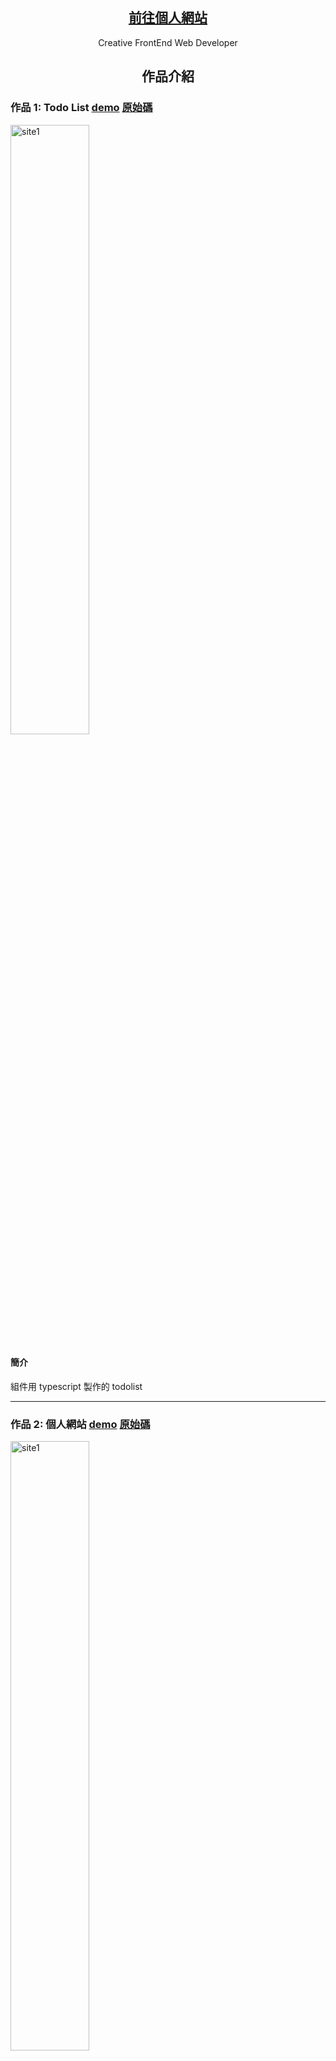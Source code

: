 <div class="top-pannel">
<p align="center">
  <a href="https://edinliu.github.io/">
    <h2 align="center">前往個人網站</h2>
  </a>
</p> 
<p align="center">Creative FrontEnd Web Developer</p>

<h2 align="center">作品介紹</h2>
</div>

### 作品 1: Todo List [demo](https://edinliu.github.io/ts-todolist-demo/) [原始碼](https://github.com/edinliu/ts-todolist-source-code)

<img src="https://i.imgur.com/II2Jx3H.png" alt="site1" width="50%"/>

#### 簡介

組件用 typescript 製作的 todolist

<hr>

### 作品 2: 個人網站 [demo](https://edinliu.github.io/index.html) [原始碼](https://github.com/edinliu/my-website-source-code)

<img src="https://edinliu.github.io/images/preview_this_personal_website.png" alt="site1" width="50%"/>

#### 簡介

使用 webpack 打包工具，並運用 React、React Router、zeit/styled-jsx、CSS、Bootstrap 4...等工具製作成 RWD 的 React SPA 網頁，部署在 github。

1. **<a href="https://github.com/edinliu/my-website-source-code/tree/master/src/components">單文件組件</a>**
   這個個人網站使用 zeit/styled-jsx ，這個工具將 css 與 jsx 整合在一起成為單文件組件。可以很方便地複製到下一個專案使用。使用上只需要添加 Bootstrap.css CDN 到 html 裡面，再依照 zeit/styled-jsx 官網教學安裝相關套件就可以使用了。

2. **<a href="https://github.com/edinliu/my-website-source-code/blob/master/webpack/styles/styleProdRules.js">使用 PurgeCSS 減少 bundle 大小</a>**
   用 PurgeCSS 刪除多餘的 bootstrap css，bundle 大小減少了 133kb。

3. **<a href="https://github.com/edinliu/my-website-source-code/blob/master/src/components/MarkdownViewer.js">編譯 markdown</a>**
   用 marked.js 將這個 readme.md 的內容顯示到個人網站中。

##### 使用的工具

1. React.js
2. PurgeCSS
3. Styled Jsx
4. Bootstrap
5. Webpack

<hr style='page-break-before:always'>

### 作品 3: 留言板 [demo](https://edinliu.github.io/message_board) [原始碼](https://github.com/edinliu/express-message-board-api)

<img src="https://edinliu.github.io/images/preview_message_board.png" alt="site1" width="50%"/>

#### 簡介

前端使用 React，部署在 github，串接 RESTful api
後端使用 NodeJS 與 Express.js 開發的 RESTful API，部署在 heroku

1. **<a href="https://github.com/edinliu/my-website-source-code/blob/master/src/pages/MessageBoard.js">前端</a>**
   前端部屬在 github page，串接 Restful API
2. **<a href="https://github.com/edinliu/my-website-source-code/blob/master/webpack/plugins/HtmlWebpackPlugin.js">靜態頁面</a>**
   message_board 頁面是用 react 做的一個組件，使用 react-router-dom 做頁面的切換。由於 github page 沒有伺服器渲染，重新整理頁面、或者是分享連結時會出錯，所以用 html webpack plugin 複製一份 index.html 在 public 資料夾並且更名為 message_board，問題就解決了。
3. **<a href="https://github.com/edinliu/express-message-board-api">後端</a>**
   使用 Express.js 框架，部屬在 heroku。資料儲存方面使用 fs 去對 json 檔案做讀寫，但是過一陣子留言的資料會消失。heroku 官網說他們伺服器關閉資料不會儲存，而且每天會重新啟動。之後會考慮串接資料庫去儲存資料。

#### 使用的工具

1. Preact.js
2. Styled Jsx & Bootstrap
3. Express.js
<hr style='page-break-before:always'>

### 作品 4: Redux Counter [demo](https://edinliu.github.io/redux-counter/) [原始碼](https://github.com/edinliu/redux-counter-source-code)

<img src="https://edinliu.github.io/redux-counter/images/snapshot.png" alt="site1" width="50%"/>

這是用 redux 與 react 製作的簡易 counter

#### 使用的工具

1. Redux
2. React

### 作品 5: 登陸頁面 [demo](https://edinliu.github.io/landing_page/) [原始碼](https://github.com/edinliu/landing_page)

<img src="https://edinliu.github.io/images/preview_landing_page.jpg" alt="site1" width="50%"/>

這個頁面是我姊姊設計的。我使用 illustrator 將 .ai 檔案圖片分群組並且命名，之後用 inline svg + css 的屬性選擇器製作動畫。

#### 使用的工具

Gulp, Sass, Pug, illustrator
